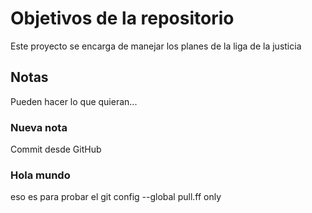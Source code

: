 # Objetivos de la repositorio

Este proyecto se encarga de manejar los planes de la liga de la justicia


## Notas
Pueden hacer lo que quieran...

### Nueva nota
Commit desde GitHub

### Hola mundo

eso es para probar el git config --global pull.ff only
